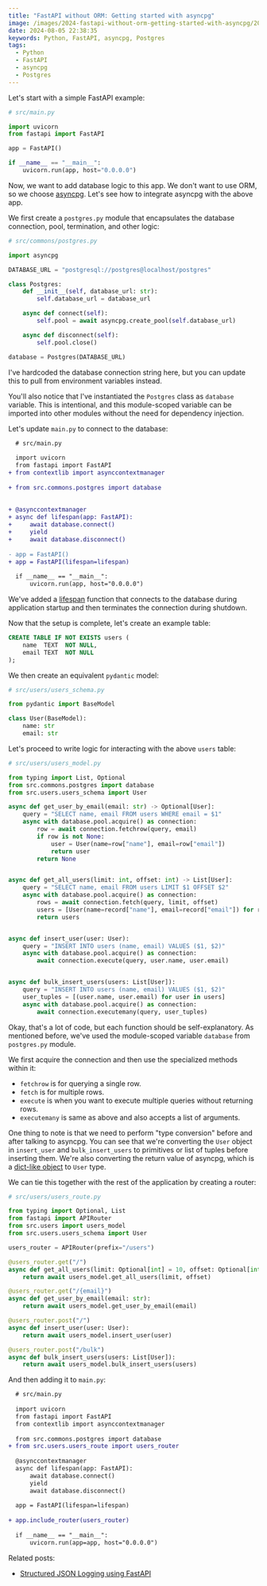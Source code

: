 ```yaml
---
title: "FastAPI without ORM: Getting started with asyncpg"
image: /images/2024-fastapi-without-orm-getting-started-with-asyncpg/2024-fastapi-without-orm-getting-started-with-asyncpg.png
date: 2024-08-05 22:38:35
keywords: Python, FastAPI, asyncpg, Postgres
tags:
  - Python
  - FastAPI
  - asyncpg
  - Postgres
---
```


Let's start with a simple FastAPI example:

```python
# src/main.py

import uvicorn
from fastapi import FastAPI

app = FastAPI()

if __name__ == "__main__":
    uvicorn.run(app, host="0.0.0.0")
```

Now, we want to add database logic to this app. We don't want to use ORM, so we choose [asyncpg](https://magicstack.github.io/asyncpg/current/). Let's see how to integrate asyncpg with the above app.

We first create a `postgres.py` module that encapsulates the database connection, pool, termination, and other logic:

```python
# src/commons/postgres.py

import asyncpg

DATABASE_URL = "postgresql://postgres@localhost/postgres"

class Postgres:
    def __init__(self, database_url: str):
        self.database_url = database_url

    async def connect(self):
        self.pool = await asyncpg.create_pool(self.database_url)

    async def disconnect(self):
        self.pool.close()

database = Postgres(DATABASE_URL)
```

I've hardcoded the database connection string here, but you can update this to pull from environment variables instead. 

You'll also notice that I've instantiated the `Postgres` class as `database` variable. This is intentional, and this module-scoped variable can be imported into other modules without the need for dependency injection.

Let's update `main.py` to connect to the database:

```diff
  # src/main.py
  
  import uvicorn
  from fastapi import FastAPI
+ from contextlib import asynccontextmanager
  
+ from src.commons.postgres import database
  
  
+ @asynccontextmanager
+ async def lifespan(app: FastAPI):
+     await database.connect()
+     yield
+     await database.disconnect()
  
- app = FastAPI()
+ app = FastAPI(lifespan=lifespan)
  
  if __name__ == "__main__":
      uvicorn.run(app, host="0.0.0.0")
```

We've added a [lifespan](https://fastapi.tiangolo.com/advanced/events/) function that connects to the database during application startup and then terminates the connection during shutdown.

Now that the setup is complete, let's create an example table:

```sql
CREATE TABLE IF NOT EXISTS users (
	name  TEXT  NOT NULL,
	email TEXT  NOT NULL
);
```

We then create an equivalent `pydantic` model:

```python
# src/users/users_schema.py

from pydantic import BaseModel

class User(BaseModel):
    name: str
    email: str
```

Let's proceed to write logic for interacting with the above `users` table:

```python
# src/users/users_model.py

from typing import List, Optional
from src.commons.postgres import database
from src.users.users_schema import User

async def get_user_by_email(email: str) -> Optional[User]:
    query = "SELECT name, email FROM users WHERE email = $1"
    async with database.pool.acquire() as connection:
        row = await connection.fetchrow(query, email)
        if row is not None:
            user = User(name=row["name"], email=row["email"]) 
            return user
        return None


async def get_all_users(limit: int, offset: int) -> List[User]:
    query = "SELECT name, email FROM users LIMIT $1 OFFSET $2"
    async with database.pool.acquire() as connection:
        rows = await connection.fetch(query, limit, offset)
        users = [User(name=record["name"], email=record["email"]) for record in rows]
        return users


async def insert_user(user: User):
    query = "INSERT INTO users (name, email) VALUES ($1, $2)"
    async with database.pool.acquire() as connection:
        await connection.execute(query, user.name, user.email)


async def bulk_insert_users(users: List[User]):
    query = "INSERT INTO users (name, email) VALUES ($1, $2)"
    user_tuples = [(user.name, user.email) for user in users]
    async with database.pool.acquire() as connection:
        await connection.executemany(query, user_tuples)
```

Okay, that's a lot of code, but each function should be self-explanatory. As mentioned before, we've used the module-scoped variable `database` from `postgres.py` module. 

We first acquire the connection and then use the specialized methods within it:
* `fetchrow` is for querying a single row.
* `fetch` is for multiple rows.
* `execute` is when you want to execute multiple queries without returning rows.
* `executemany` is same as above and also accepts a list of arguments.

One thing to note is that we need to perform "type conversion" before and after talking to asyncpg. You can see that we're converting the `User` object in `insert_user` and `bulk_insert_users` to primitives or list of tuples before inserting them. We're also converting the return value of asyncpg, which is a [dict-like object](https://magicstack.github.io/asyncpg/current/api/index.html#asyncpg.Record) to `User` type.

We can tie this together with the rest of the application by creating a router:

```python
# src/users/users_route.py

from typing import Optional, List
from fastapi import APIRouter
from src.users import users_model
from src.users.users_schema import User

users_router = APIRouter(prefix="/users")

@users_router.get("/")
async def get_all_users(limit: Optional[int] = 10, offset: Optional[int] = 0):
    return await users_model.get_all_users(limit, offset)

@users_router.get("/{email}")
async def get_user_by_email(email: str):
    return await users_model.get_user_by_email(email)

@users_router.post("/")
async def insert_user(user: User):
    return await users_model.insert_user(user)

@users_router.post("/bulk")
async def bulk_insert_users(users: List[User]):
    return await users_model.bulk_insert_users(users)
```

And then adding it to `main.py`:

```diff
  # src/main.py
  
  import uvicorn
  from fastapi import FastAPI
  from contextlib import asynccontextmanager
  
  from src.commons.postgres import database
+ from src.users.users_route import users_router
  
  @asynccontextmanager
  async def lifespan(app: FastAPI):
      await database.connect()
      yield
      await database.disconnect()
  
  app = FastAPI(lifespan=lifespan)
  
+ app.include_router(users_router)
  
  if __name__ == "__main__":
      uvicorn.run(app=app, host="0.0.0.0")
```

Related posts:
* [Structured JSON Logging using FastAPI](https://www.sheshbabu.com/posts/fastapi-structured-json-logging/)